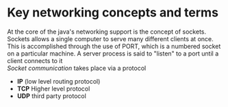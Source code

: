 # Key networking concepts and terms
At the core of the java's networking support is the concept of sockets. 
Sockets allows a single computer to serve many different clients at once.
This is accomplished through the use of PORT, which is a numbered socket 
on a particular machine. A server process is said to "listen" to a port until 
a client connects to it
<br/>
_Socket communication_ takes place via a protocol <br/>
- **IP** (low level routing protocol)
- **TCP** Higher level protocol
- **UDP** third party protocol
